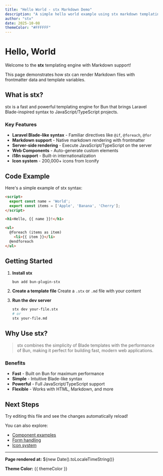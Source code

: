 ```yaml
---
title: "Hello World - stx Markdown Demo"
description: "A simple hello world example using stx markdown templating"
author: "stx"
date: 2025-10-08
themeColor: "#FFFFFF"
---
```


# Hello, World

Welcome to the **stx** templating engine with Markdown support!

This page demonstrates how stx can render Markdown files with frontmatter data and template variables.

## What is stx?

stx is a fast and powerful templating engine for Bun that brings Laravel Blade-inspired syntax to JavaScript/TypeScript projects.

### Key Features

- **Laravel Blade-like syntax** - Familiar directives like `@if`, `@foreach`, `@for`
- **Markdown support** - Native markdown rendering with frontmatter
- **Server-side rendering** - Execute JavaScript/TypeScript on the server
- **Web Components** - Auto-generate custom elements
- **i18n support** - Built-in internationalization
- **Icon system** - 200,000+ icons from Iconify

## Code Example

Here's a simple example of stx syntax:

```html
<script>
  export const name = 'World';
  export const items = ['Apple', 'Banana', 'Cherry'];
</script>

<h1>Hello, {{ name }}!</h1>

<ul>
  @foreach (items as item)
    <li>{{ item }}</li>
  @endforeach
</ul>
```

## Getting Started

1. **Install stx**

   ```bash
   bun add bun-plugin-stx
   ```

2. **Create a template file**
   Create a `.stx` or `.md` file with your content

3. **Run the dev server**

   ```bash
   stx dev your-file.stx
   # or
   stx your-file.md
   ```

## Why Use stx?

> stx combines the simplicity of Blade templates with the performance of Bun, making it perfect for building fast, modern web applications.

### Benefits

- **Fast** - Built on Bun for maximum performance
- **Simple** - Intuitive Blade-like syntax
- **Powerful** - Full JavaScript/TypeScript support
- **Flexible** - Works with HTML, Markdown, and more

## Next Steps

Try editing this file and see the changes automatically reload!

You can also explore:

- [Component examples](/examples/components/)
- [Form handling](/examples/form-demo.stx)
- [Icon system](/examples/iconify/)

---

**Page rendered at:** ${new Date().toLocaleTimeString()}

**Theme Color:** <span style="color: {{ themeColor }}">{{ themeColor }}</span>
